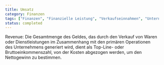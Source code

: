 ```yaml
---
title: Umsatz
category: Finanzen
tags: ["Finanzen", "Finanzielle Leistung", "Verkaufseinnahmen", "Unternehmenswachstum"]
status: completed
---
```

Revenue: Die Gesamtmenge des Geldes, das durch den Verkauf von Waren oder Dienstleistungen im Zusammenhang mit den primären Operationen des Unternehmens generiert wird, dient als Top-Line- oder Bruttoeinkommenszahl, von der Kosten abgezogen werden, um den Nettogewinn zu bestimmen.